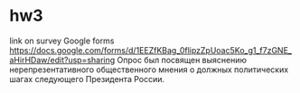 # hw3

link on survey Google forms https://docs.google.com/forms/d/1EEZfKBag_0flipzZpUoac5Ko_g1_f7zGNE_aHirHDaw/edit?usp=sharing 
Опрос был посвящен выяснению нерепрезентативного общественного мнения о должных политических шагах следующего Президента России.
